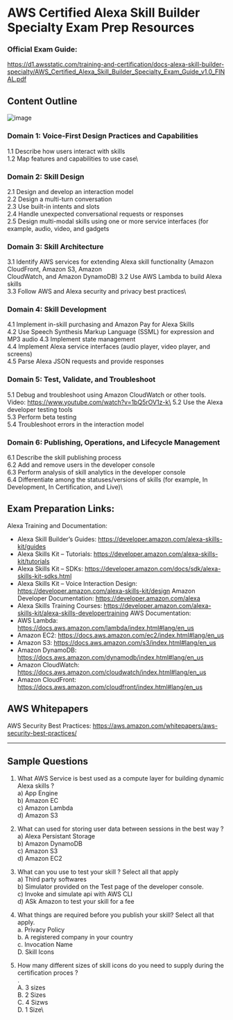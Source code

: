 # AWS Certified Alexa Skill Builder Specialty Exam Prep Resources 


### Official Exam Guide:  
https://d1.awsstatic.com/training-and-certification/docs-alexa-skill-builder-specialty/AWS_Certified_Alexa_Skill_Builder_Specialty_Exam_Guide_v1.0_FINAL.pdf

## Content Outline
![image](https://user-images.githubusercontent.com/22568316/50652125-71f38e00-0f53-11e9-8931-2126eeb0c220.png)

### Domain 1: Voice-First Design Practices and Capabilities
1.1 Describe how users interact with skills\
1.2 Map features and capabilities to use case\
### Domain 2: Skill Design
2.1 Design and develop an interaction model\
2.2 Design a multi-turn conversation\
2.3 Use built-in intents and slots\
2.4 Handle unexpected conversational requests or responses\
2.5 Design multi-modal skills using one or more service interfaces (for example, audio, video, and gadgets
### Domain 3: Skill Architecture
3.1 Identify AWS services for extending Alexa skill functionality (Amazon CloudFront, Amazon S3, Amazon\
CloudWatch, and Amazon DynamoDB)
3.2 Use AWS Lambda to build Alexa skills\
3.3 Follow AWS and Alexa security and privacy best practices\
### Domain 4: Skill Development
4.1 Implement in-skill purchasing and Amazon Pay for Alexa Skills\
4.2 Use Speech Synthesis Markup Language (SSML) for expression and MP3 audio
4.3 Implement state management\
4.4 Implement Alexa service interfaces (audio player, video player, and screens)\
4.5 Parse Alexa JSON requests and provide responses
### Domain 5: Test, Validate, and Troubleshoot
5.1 Debug and troubleshoot using Amazon CloudWatch or other tools.  Video: https://www.youtube.com/watch?v=1bQ5rOV1z-k\
5.2 Use the Alexa developer testing tools\
5.3 Perform beta testing\
5.4 Troubleshoot errors in the interaction model
### Domain 6: Publishing, Operations, and Lifecycle Management
6.1 Describe the skill publishing process\
6.2 Add and remove users in the developer console\
6.3 Perform analysis of skill analytics in the developer console\
6.4 Differentiate among the statuses/versions of skills (for example, In Development, In Certification, and Live)\


## Exam Preparation Links:

Alexa Training and Documentation:
- Alexa Skill Builder’s Guides: https://developer.amazon.com/alexa-skills-kit/guides
- Alexa Skills Kit – Tutorials: https://developer.amazon.com/alexa-skills-kit/tutorials
- Alexa Skills Kit – SDKs: https://developer.amazon.com/docs/sdk/alexa-skills-kit-sdks.html
- Alexa Skills Kit – Voice Interaction Design: https://developer.amazon.com/alexa-skills-kit/design
Amazon Developer Documentation: https://developer.amazon.com/alexa
 - Alexa Skills Training Courses: https://developer.amazon.com/alexa-skills-kit/alexa-skills-developertraining
AWS Documentation:
- AWS Lambda: https://docs.aws.amazon.com/lambda/index.html#lang/en_us
- Amazon EC2: https://docs.aws.amazon.com/ec2/index.html#lang/en_us
- Amazon S3: https://docs.aws.amazon.com/s3/index.html#lang/en_us
- Amazon DynamoDB: https://docs.aws.amazon.com/dynamodb/index.html#lang/en_us 
- Amazon CloudWatch: https://docs.aws.amazon.com/cloudwatch/index.html#lang/en_us
- Amazon CloudFront: https://docs.aws.amazon.com/cloudfront/index.html#lang/en_us
## AWS Whitepapers 
AWS Security Best Practices: https://aws.amazon.com/whitepapers/aws-security-best-practices/



-----------
Sample Questions
--------
1) What AWS Service is best used as a compute layer for building dynamic Alexa skills ?\
  a) App Engine\
  b) Amazon EC\
  c) Amazon Lambda\
  d) Amazon S3


2) What can used for storing user data between sessions in the best way ?\
   a) Alexa Persistant Storage\
   b) Amazon DynamoDB\
   c) Amazon S3\
   d) Amazon EC2 


3) What can you use to test your skill ? Select all that apply\
 a) Third party softwares\
 b) Simulator provided on the Test page of the developer console.\
 c) Invoke and simulate api with AWS CLI\
 d) ASk Amazon to test your skill for a fee
 
 4) What things are required before you publish your skill? Select all that apply.\
 a. Privacy Policy\
 b. A registered company in your country\
 c. Invocation Name\
 D. Skill Icons
 
 5. How many different sizes of skill icons do you need to supply during the certification proces ?\
   .\
   A. 3 sizes\
   B. 2 Sizes\
   C. 4 Sizws\
   D. 1 Size\
 
 
 
 
 






